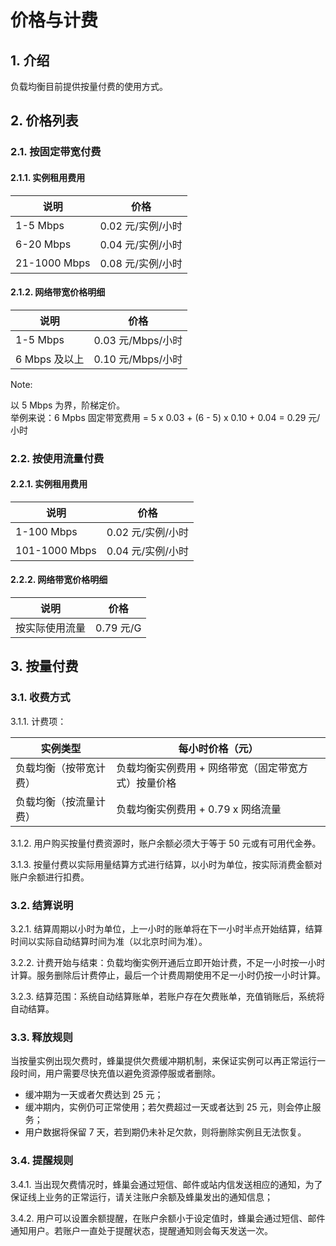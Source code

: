 # 价格与计费

## 1. 介绍

负载均衡目前提供按量付费的使用方式。

## 2. 价格列表

### 2.1. 按固定带宽付费

#### 2.1.1. 实例租用费用

|     说明     |        价格       |
|--------------|-------------------|
| 1-5 Mbps     | 0.02 元/实例/小时 |
| 6-20 Mbps    | 0.04 元/实例/小时 |
| 21-1000 Mbps | 0.08 元/实例/小时 |

#### 2.1.2. 网络带宽价格明细

|      说明     |        价格       |    
|---------------|-------------------|
| 1-5 Mbps      | 0.03 元/Mbps/小时 | 
| 6 Mbps 及以上 | 0.10 元/Mbps/小时 | 

<span>Note:</span><div class="alertContent">以 5 Mbps 为界，阶梯定价。<br>举例来说：6 Mpbs 固定带宽费用 = 5 x 0.03 + (6 - 5) x 0.10 + 0.04 = 0.29 元/小时</div>

### 2.2. 按使用流量付费

#### 2.2.1. 实例租用费用

|      说明     |        价格       |
|---------------|-------------------|
| 1-100 Mbps    | 0.02 元/实例/小时 |
| 101-1000 Mbps | 0.04 元/实例/小时 |

#### 2.2.2. 网络带宽价格明细

|      说明      |    价格   |
|----------------|-----------|
| 按实际使用流量 | 0.79 元/G |


## 3. 按量付费 

### 3.1. 收费方式

3.1.1. 计费项：

|        实例类型        |                   每小时价格（元）                  |
|------------------------|-----------------------------------------------------|
| 负载均衡（按带宽计费） | 负载均衡实例费用 + 网络带宽（固定带宽方式）按量价格 |
| 负载均衡（按流量计费） | 负载均衡实例费用 + 0.79 x 网络流量                  |

3.1.2. 用户购买按量付费资源时，账户余额必须大于等于 50 元或有可用代金券。

3.1.3. 按量付费以实际用量结算方式进行结算，以小时为单位，按实际消费金额对账户余额进行扣费。


### 3.2. 结算说明 

3.2.1. 结算周期以小时为单位，上一小时的账单将在下一小时半点开始结算，结算时间以实际自动结算时间为准（以北京时间为准）。

3.2.2. 计费开始与结束：负载均衡实例开通后立即开始计费，不足一小时按一小时计算。服务删除后计费停止，最后一个计费周期使用不足一小时仍按一小时计算。

3.2.3. 结算范围：系统自动结算账单，若账户存在欠费账单，充值销账后，系统将自动结算。

### 3.3. 释放规则

当按量实例出现欠费时，蜂巢提供欠费缓冲期机制，来保证实例可以再正常运行一段时间，用户需要尽快充值以避免资源停服或者删除。

* 缓冲期为一天或者欠费达到 25 元；
* 缓冲期内，实例仍可正常使用；若欠费超过一天或者达到 25 元，则会停止服务；
* 用户数据将保留 7 天，若到期仍未补足欠款，则将删除实例且无法恢复。

### 3.4. 提醒规则

3.4.1. 当出现欠费情况时，蜂巢会通过短信、邮件或站内信发送相应的通知，为了保证线上业务的正常运行，请关注账户余额及蜂巢发出的通知信息；

3.4.2. 用户可以设置余额提醒，在账户余额小于设定值时，蜂巢会通过短信、邮件通知用户。若账户一直处于提醒状态，提醒通知则会每天发送一次。

